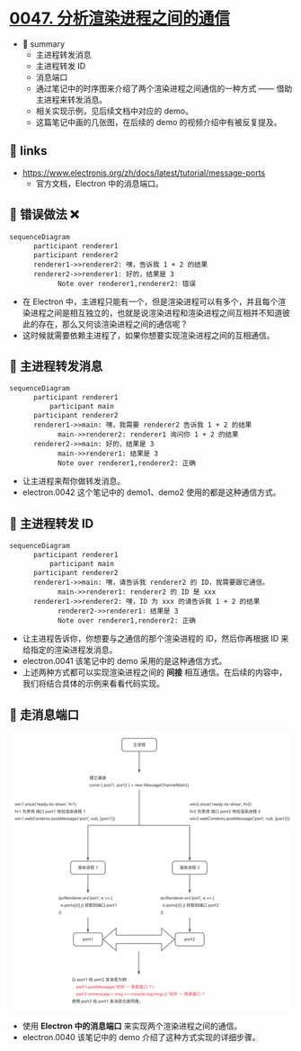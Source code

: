 # [0047. 分析渲染进程之间的通信](https://github.com/Tdahuyou/electron/tree/main/0047.%20%E5%88%86%E6%9E%90%E6%B8%B2%E6%9F%93%E8%BF%9B%E7%A8%8B%E4%B9%8B%E9%97%B4%E7%9A%84%E9%80%9A%E4%BF%A1)

- 📝 summary
  - 主进程转发消息
  - 主进程转发 ID
  - 消息端口
  - 通过笔记中的时序图来介绍了两个渲染进程之间通信的一种方式 —— 借助主进程来转发消息。
  - 相关实现示例，见后续文档中对应的 demo。
  - 这篇笔记中画的几张图，在后续的 demo 的视频介绍中有被反复提及。

## 🔗 links

- https://www.electronjs.org/zh/docs/latest/tutorial/message-ports
  - 官方文档，Electron 中的消息端口。

## 📝 错误做法 ❌

```mermaid
sequenceDiagram
      participant renderer1
      participant renderer2
      renderer1->>renderer2: 嘿，告诉我 1 + 2 的结果
      renderer2->>renderer1: 好的，结果是 3
			Note over renderer1,renderer2: 错误
```

- 在 Electron 中，主进程只能有一个，但是渲染进程可以有多个，并且每个渲染进程之间是相互独立的，也就是说渲染进程和渲染进程之间互相并不知道彼此的存在，那么又何谈渲染进程之间的通信呢？
- 这时候就需要依赖主进程了，如果你想要实现渲染进程之间的互相通信。

## 📝 主进程转发消息

```mermaid
sequenceDiagram
      participant renderer1
		  participant main
      participant renderer2
      renderer1->>main: 嘿，我需要 renderer2 告诉我 1 + 2 的结果
			main->>renderer2: renderer1 询问你 1 + 2 的结果
      renderer2->>main: 好的，结果是 3
			main->>renderer1: 结果是 3
			Note over renderer1,renderer2: 正确
```

- 让主进程来帮你做转发消息。
- electron.0042 这个笔记中的 demo1、demo2 使用的都是这种通信方式。

## 📝 主进程转发 ID

```mermaid
sequenceDiagram
      participant renderer1
		  participant main
      participant renderer2
      renderer1->>main: 嘿，请告诉我 renderer2 的 ID，我需要跟它通信。
			main->>renderer1: renderer2 的 ID 是 xxx
      renderer1->>renderer2: 嘿，ID 为 xxx 的请告诉我 1 + 2 的结果
			renderer2->>renderer1: 结果是 3
			Note over renderer1,renderer2: 正确
```

- 让主进程告诉你，你想要与之通信的那个渲染进程的 ID，然后你再根据 ID 来给指定的渲染进程发消息。
- electron.0041 该笔记中的 demo 采用的是这种通信方式。
- 上述两种方式都可以实现渲染进程之间的 **间接** 相互通信。在后续的内容中，我们将结合具体的示例来看看代码实现。

## 📝 走消息端口

![](md-imgs/2024-10-05-23-50-07.png)

- 使用 **Electron 中的消息端口** 来实现两个渲染进程之间的通信。
- electron.0040 该笔记中的 demo 介绍了这种方式实现的详细步骤。
